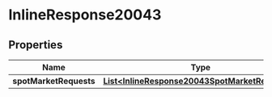 
# InlineResponse20043

## Properties
Name | Type | Description | Notes
------------ | ------------- | ------------- | -------------
**spotMarketRequests** | [**List&lt;InlineResponse20043SpotMarketRequests&gt;**](InlineResponse20043SpotMarketRequests.md) |  |  [optional]



